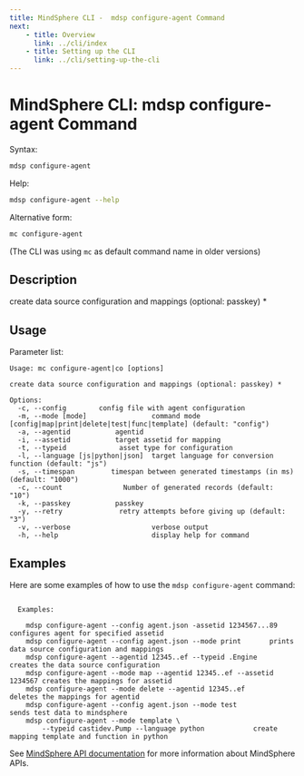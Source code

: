 ```yaml
---
title: MindSphere CLI -  mdsp configure-agent Command
next:
    - title: Overview
      link: ../cli/index
    - title: Setting up the CLI
      link: ../cli/setting-up-the-cli
---
```


# MindSphere CLI: mdsp configure-agent Command

Syntax:

```bash
mdsp configure-agent
```

Help:

```bash
mdsp configure-agent --help
```

Alternative form:

```bash
mc configure-agent
```

(The CLI was using `mc` as default command name in older versions)

## Description

create data source configuration and mappings (optional: passkey) *

## Usage

Parameter list:

```text
Usage: mc configure-agent|co [options]

create data source configuration and mappings (optional: passkey) *

Options:
  -c, --config        config file with agent configuration
  -m, --mode [mode]                command mode [config|map|print|delete|test|func|template] (default: "config")
  -a, --agentid           agentid
  -i, --assetid           target assetid for mapping
  -t, --typeid             asset type for configuration
  -l, --language [js|python|json]  target language for conversion function (default: "js")
  -s, --timespan         timespan between generated timestamps (in ms) (default: "1000")
  -c, --count               Number of generated records (default: "10")
  -k, --passkey           passkey
  -y, --retry              retry attempts before giving up (default: "3")
  -v, --verbose                    verbose output
  -h, --help                       display help for command

```

## Examples

Here are some examples of how to use the `mdsp configure-agent` command:

```text

  Examples:

    mdsp configure-agent --config agent.json -assetid 1234567...89 	configures agent for specified assetid
    mdsp configure-agent --config agent.json --mode print 		prints data source configuration and mappings
    mdsp configure-agent --agentid 12345..ef --typeid .Engine  	creates the data source configuration
    mdsp configure-agent --mode map --agentid 12345..ef --assetid 1234567 creates the mappings for assetid
    mdsp configure-agent --mode delete --agentid 12345..ef 		deletes the mappings for agentid
    mdsp configure-agent --config agent.json --mode test 			sends test data to mindsphere
    mdsp configure-agent --mode template \
    	--typeid castidev.Pump --language python 			create mapping template and function in python

```

See [MindSphere API documentation](https://documentation.mindsphere.io/MindSphere/apis/index.html) for more information about MindSphere APIs.